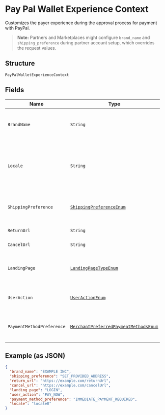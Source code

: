 
# Pay Pal Wallet Experience Context

Customizes the payer experience during the approval process for payment with PayPal.<blockquote><strong>Note:</strong> Partners and Marketplaces might configure <code>brand_name</code> and <code>shipping_preference</code> during partner account setup, which overrides the request values.</blockquote>

## Structure

`PayPalWalletExperienceContext`

## Fields

| Name | Type | Tags | Description | Getter | Setter |
|  --- | --- | --- | --- | --- | --- |
| `BrandName` | `String` | Optional | The label that overrides the business name in the PayPal account on the PayPal site. The pattern is defined by an external party and supports Unicode.<br>**Constraints**: *Minimum Length*: `1`, *Maximum Length*: `127`, *Pattern*: `^.*$` | String getBrandName() | setBrandName(String brandName) |
| `Locale` | `String` | Optional | The BCP 47-formatted locale of pages that the PayPal payment experience shows. PayPal supports a five-character code. For example, `da-DK`, `he-IL`, `id-ID`, `ja-JP`, `no-NO`, `pt-BR`, `ru-RU`, `sv-SE`, `th-TH`, `zh-CN`, `zh-HK`, or `zh-TW`.<br>**Constraints**: *Minimum Length*: `2`, *Maximum Length*: `10`, *Pattern*: `^[a-z]{2}(?:-[A-Z][a-z]{3})?(?:-(?:[A-Z]{2}\|[0-9]{3}))?$` | String getLocale() | setLocale(String locale) |
| `ShippingPreference` | [`ShippingPreferenceEnum`](../../doc/models/shipping-preference-enum.md) | Optional | The location from which the shipping address is derived.<br>**Default**: `ShippingPreferenceEnum.GET_FROM_FILE`<br>**Constraints**: *Minimum Length*: `1`, *Maximum Length*: `24`, *Pattern*: `^[A-Z_]+$` | ShippingPreferenceEnum getShippingPreference() | setShippingPreference(ShippingPreferenceEnum shippingPreference) |
| `ReturnUrl` | `String` | Optional | The URL where the customer will be redirected upon approving a payment. | String getReturnUrl() | setReturnUrl(String returnUrl) |
| `CancelUrl` | `String` | Optional | The URL where the customer will be redirected upon cancelling the payment approval. | String getCancelUrl() | setCancelUrl(String cancelUrl) |
| `LandingPage` | [`LandingPageTypeEnum`](../../doc/models/landing-page-type-enum.md) | Optional | The type of landing page to show on the PayPal site for customer checkout.<br>**Default**: `LandingPageTypeEnum.NO_PREFERENCE`<br>**Constraints**: *Minimum Length*: `1`, *Maximum Length*: `13`, *Pattern*: `^[0-9A-Z_]+$` | LandingPageTypeEnum getLandingPage() | setLandingPage(LandingPageTypeEnum landingPage) |
| `UserAction` | [`UserActionEnum`](../../doc/models/user-action-enum.md) | Optional | Configures a <strong>Continue</strong> or <strong>Pay Now</strong> checkout flow.<br>**Default**: `UserActionEnum.CONTINUE`<br>**Constraints**: *Minimum Length*: `1`, *Maximum Length*: `8`, *Pattern*: `^[0-9A-Z_]+$` | UserActionEnum getUserAction() | setUserAction(UserActionEnum userAction) |
| `PaymentMethodPreference` | [`MerchantPreferredPaymentMethodsEnum`](../../doc/models/merchant-preferred-payment-methods-enum.md) | Optional | The merchant-preferred payment methods.<br>**Default**: `MerchantPreferredPaymentMethodsEnum.UNRESTRICTED`<br>**Constraints**: *Minimum Length*: `1`, *Maximum Length*: `255`, *Pattern*: `^[0-9A-Z_]+$` | MerchantPreferredPaymentMethodsEnum getPaymentMethodPreference() | setPaymentMethodPreference(MerchantPreferredPaymentMethodsEnum paymentMethodPreference) |

## Example (as JSON)

```json
{
  "brand_name": "EXAMPLE INC",
  "shipping_preference": "SET_PROVIDED_ADDRESS",
  "return_url": "https://example.com/returnUrl",
  "cancel_url": "https://example.com/cancelUrl",
  "landing_page": "LOGIN",
  "user_action": "PAY_NOW",
  "payment_method_preference": "IMMEDIATE_PAYMENT_REQUIRED",
  "locale": "locale0"
}
```

